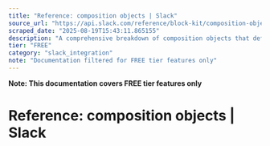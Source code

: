 ```yaml
---
title: "Reference: composition objects | Slack"
source_url: "https://api.slack.com/reference/block-kit/composition-objects#option"
scraped_date: "2025-08-19T15:43:11.865155"
description: "A comprehensive breakdown of composition objects that define text, options, and other features within blocks and elements"
tier: "FREE"
category: "slack_integration"
note: "Documentation filtered for FREE tier features only"
---
```

**Note: This documentation covers FREE tier features only**

# Reference: composition objects | Slack

